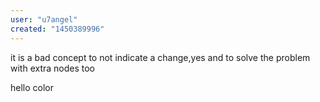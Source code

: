```yaml
---
user: "u7angel"
created: "1450389996"
---
```


it is a bad concept to not indicate a change,yes 
and to solve the problem with extra nodes too

hello color 

